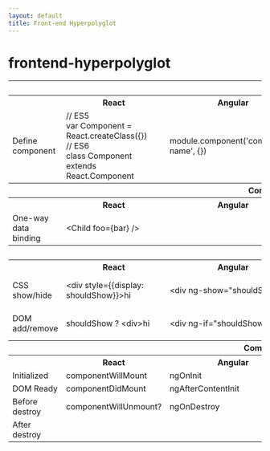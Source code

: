 ```yaml
---
layout: default
title: Front-end Hyperpolyglot
---
```


# frontend-hyperpolyglot

<table>
  <tr>
    <th colspan="6">
      Components
    </th>
  </tr>
  <tr>
    <th></th>
    <th>React</th>
    <th>Angular</th>
    <th>Ember</th>
    <th>Polymer</th>
    <th>Vue</th>
  </tr>

  <tr>
    <td>Define component</td>
    <td>
      // ES5<br />
      var Component = React.createClass({})<br />
      // ES6<br />
      class Component extends React.Component
    </td>
    <td>
      module.component('component-name', {})
    </td>
    <td>
      Ember.Component.extend({})
    </td>
    <td>
      Polymer({})
    </td>
    <td>
      var Component = Vue.extend({})
    </td>
  </tr>

  <tr>
    <th colspan="6">
      Component communication
    </th>
  </tr>
  <tr>
    <th></th>
    <th>React</th>
    <th>Angular</th>
    <th>Ember</th>
    <th>Polymer</th>
    <th>Vue</th>
  </tr>

  <tr>
    <td>One-way data binding</td>
    <td>
      &lt;Child foo={bar} /&gt;
    </td>
    <td>
    </td>
    <td>
      &#123;{child foo=bar}&#125;
    </td>
    <td>
      &lt;Child foo='{"serialized": "object"}' /&gt;
    </td>
    <td>
      &lt;Child :foo="bar" /&gt;
    </td>
  </tr>

  <tr>
    <th colspan="6">
      Template logic
    </th>
  </tr>
  <tr>
    <th></th>
    <th>React</th>
    <th>Angular</th>
    <th>Ember</th>
    <th>Polymer</th>
    <th>Vue</th>
  </tr>

  <tr>
    <td>CSS show/hide</td>
    <td>
      &lt;div style=&#123;{display: shouldShow}&#125;>hi</div&gt;
    </td>
    <td>
      &lt;div ng-show="shouldShow" /&gt;
    </td>
    <td>
      &#123;{child foo=bar}&#125;
    </td>
    <td>
      &lt;Child foo='{"serialized": "object"}' /&gt;
    </td>
    <td>
      &lt;div v-show="shouldShow">hi<div/&gt;
    </td>
  </tr>

  <tr>
    <td>DOM add/remove</td>
    <td>
      shouldShow ? &lt;div>hi</div&gt; : null
    </td>
    <td>
      &lt;div ng-if="shouldShow" /&gt;
    </td>
    <td>
      &#123;{#if shouldShow}&#125;
        <div>hi</div>
      &#123;{/if}&#125;
    </td>
    <td>
      &lt;div dom-if="shouldShow"></div&gt;
    </td>
    <td>
      &lt;div v-if="shouldShow">hi<div/&gt;
    </td>
  </tr>

  <!-- prop validation -->

  <tr>
    <th colspan="6">
      Component lifecycle methods
    </th>
  </tr>
  <tr>
    <th></th>
    <th>React</th>
    <th>Angular</th>
    <th>Ember</th>
    <th>Polymer</th>
    <th>Vue</th>
  </tr>

  <tr>
    <td>Initialized</td>
    <td>
      componentWillMount
    </td>
    <td>
      ngOnInit
    </td>
    <td>
      init
    </td>
    <td>
      created
    </td>
    <td>
      created
    </td>
  </tr>

  <tr>
    <td>DOM Ready</td>
    <td>
      componentDidMount
    </td>
    <td>
      ngAfterContentInit
    </td>
    <td>
      didRender
    </td>
    <td>
      ready
    </td>
    <td>
      ready
    </td>
  </tr>

  <tr>
    <td>Before destroy</td>
    <td>
      componentWillUnmount?
    </td>
    <td>
      ngOnDestroy
    </td>
    <td>
    </td>
    <td>
    </td>
    <td>
    </td>
  </tr>

  <tr>
    <td>After destroy</td>
    <td>
    </td>
    <td>
    </td>
    <td>
    </td>
    <td>
    </td>
    <td>
      destroyed
    </td>
  </tr>
</table>

